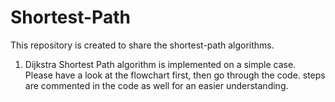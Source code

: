 # Shortest-Path
This repository is created to share the shortest-path algorithms. 
1. Dijkstra Shortest Path algorithm is implemented on a simple case. Please have a look at the flowchart first, then go through the code. steps are commented in the code as well for an easier understanding.

